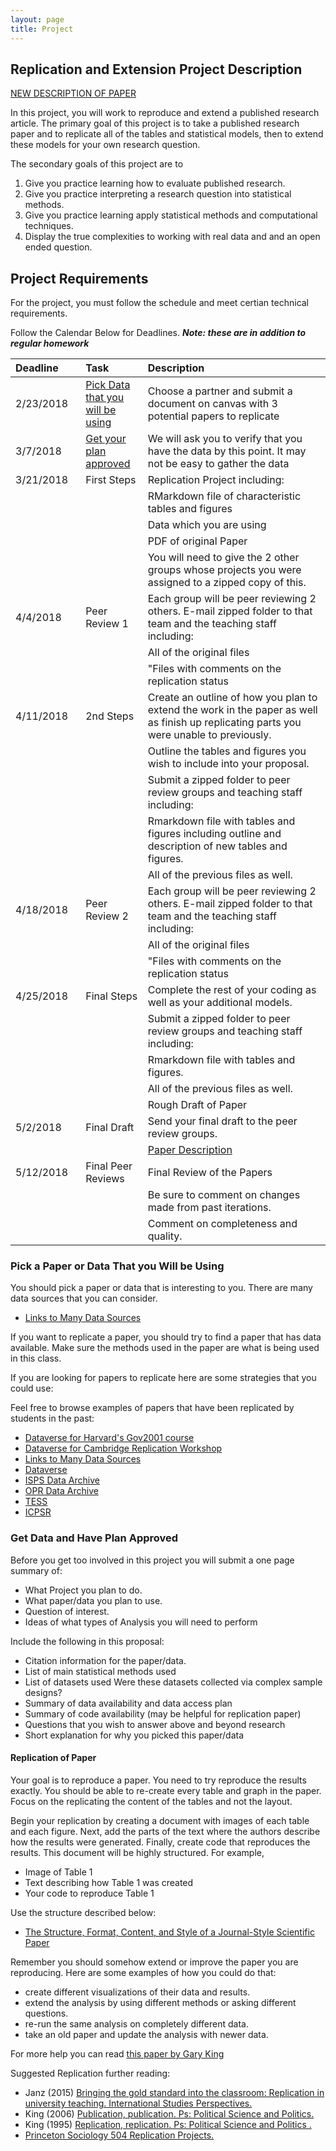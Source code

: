 ```yaml
---
layout: page
title: Project
---
```



## Replication and Extension Project Description

[NEW DESCRIPTION OF PAPER](../Project/paper_description.md)

In this project, you will work to reproduce and extend a published research article. The primary goal of this project is to take a published research paper and to replicate all of the tables and statistical models, then to extend these models for your own research question. 


The secondary goals of this project are to 

1. Give you practice learning how to evaluate published research. 
2. Give you practice interpreting a research question into statistical methods.
3. Give you practice learning apply statistical methods and computational techniques.
4. Display the true complexities to working with real data and and an open ended question. 



## Project Requirements

For the project, you must follow the schedule and meet certian technical requirements.


Follow the Calendar Below for Deadlines. ***Note: these are in addition to regular homework***

    
<center>
        
        


<table>
        <colgroup>
    <col width="15%" />
    <col width="15%" />
    <col width="50%" />
    </colgroup>
<thead>
<tr class="header">
<th align="left">Deadline</th>
<th align="left">Task</th>
<th align="left">Description</th>
</tr>
</thead>
<tbody>
<tr class="odd">
<td align="left">2/23/2018</td>
<td align="left"><a href="#pick-a-paper-or-data-that-you-will-be-using">Pick Data that you will be using</a></td>
<td align="left">Choose a partner and submit a document on canvas with 3 potential papers to replicate</td>
</tr>
<tr class="even">
<td align="left">3/7/2018</td>
<td align="left"><a href="#get-data-and-have-plan-approved">Get your plan approved</a></td>
<td align="left">We will ask you to verify that you have the data by this point. It may not be easy to gather the data</td>
</tr>
<tr class="odd">
<td align="left">3/21/2018</td>
<td align="left">First Steps</td>
<td align="left">Replication Project including:</td>
</tr>
<tr class="even">
<td align="left"></td>
<td align="left"></td>
<td align="left">RMarkdown file of characteristic tables and figures</td>
</tr>
<tr class="odd">
<td align="left"></td>
<td align="left"></td>
<td align="left">Data which you are using</td>
</tr>
<tr class="even">
<td align="left"></td>
<td align="left"></td>
<td align="left">PDF of original Paper</td>
</tr>
<tr class="odd">
<td align="left"></td>
<td align="left"></td>
<td align="left">You will need to give the 2 other groups whose projects you were assigned to a zipped copy of this.</td>
</tr>
<tr class="even">
<td align="left">4/4/2018</td>
<td align="left">Peer Review 1</td>
<td align="left">Each group will be peer reviewing 2 others. E-mail zipped folder to that team and the teaching staff including:</td>
</tr>
<tr class="odd">
<td align="left"></td>
<td align="left"></td>
<td align="left">All of the original files</td>
</tr>
<tr class="even">
<td align="left"></td>
<td align="left"></td>
<td align="left">&quot;Files with comments on the replication status</td>
</tr>
<tr class="odd">
<td align="left">4/11/2018</td>
<td align="left">2nd Steps</td>
<td align="left">Create an outline of how you plan to extend the work in the paper as well as finish up replicating parts you were unable to previously.</td>
</tr>
<tr class="even">
<td align="left"></td>
<td align="left"></td>
<td align="left">Outline the tables and figures you wish to include into your proposal.</td>
</tr>
<tr class="odd">
<td align="left"></td>
<td align="left"></td>
<td align="left">Submit a zipped folder to peer review groups and teaching staff including:</td>
</tr>
<tr class="even">
<td align="left"></td>
<td align="left"></td>
<td align="left">Rmarkdown file with tables and figures including outline and description of new tables and figures.</td>
</tr>
<tr class="odd">
<td align="left"></td>
<td align="left"></td>
<td align="left">All of the previous files as well.</td>
</tr>
<tr class="even">
<td align="left">4/18/2018</td>
<td align="left">Peer Review 2</td>
<td align="left">Each group will be peer reviewing 2 others. E-mail zipped folder to that team and the teaching staff including:</td>
</tr>
<tr class="odd">
<td align="left"></td>
<td align="left"></td>
<td align="left">All of the original files</td>
</tr>
<tr class="even">
<td align="left"></td>
<td align="left"></td>
<td align="left">&quot;Files with comments on the replication status</td>
</tr>
<tr class="odd">
<td align="left">4/25/2018</td>
<td align="left">Final Steps</td>
<td align="left">Complete the rest of your coding as well as your additional models.</td>
</tr>
<tr class="even">
<td align="left"></td>
<td align="left"></td>
<td align="left">Submit a zipped folder to peer review groups and teaching staff including:</td>
</tr>
<tr class="odd">
<td align="left"></td>
<td align="left"></td>
<td align="left">Rmarkdown file with tables and figures.</td>
</tr>
<tr class="even">
<td align="left"></td>
<td align="left"></td>
<td align="left">All of the previous files as well.</td>
</tr>
<tr class="odd">
<td align="left"></td>
<td align="left"></td>
<td align="left">Rough Draft of Paper</td>
</tr>
<tr class="even">
<td align="left">5/2/2018</td>
<td align="left">Final Draft</td>
<td align="left">Send your final draft to the peer review groups.</td>
</tr>
<tr class="odd">
<td align="left"></td>
<td align="left"></td>
<td align="left"><a href="../Project/paper_description.md">Paper Description</a></td>
</tr>
<tr class="even">
<td align="left">5/12/2018</td>
<td align="left">Final Peer Reviews</td>
<td align="left">Final Review of the Papers</td>
</tr>
<tr class="odd">
<td align="left"></td>
<td align="left"></td>
<td align="left">Be sure to comment on changes made from past iterations.</td>
</tr>
<tr class="even">
<td align="left"></td>
<td align="left"></td>
<td align="left">Comment on completeness and quality.</td>
</tr>
</tbody>
</table>

</center>


### Pick a Paper or Data That you Will be Using

You should pick a paper or data that is interesting to you. There are many data sources that you can consider. 

- [Links to Many Data Sources](http://www.asdfree.com/)


If you want to replicate a paper, you should try to find a paper that has data available. Make sure the methods used in the paper are what is being used in this class. 

If you are looking for papers to replicate here are some strategies that you could use:

Feel free to browse examples of papers that have been replicated by students in the past: 


- [Dataverse for Harvard's Gov2001 course](http://projects.iq.harvard.edu/gov2001/data) 
- [Dataverse for Cambridge Replication Workshop](https://thedata.harvard.edu/dvn/dv/CambridgeReplication)
- [Links to Many Data Sources](http://www.asdfree.com/)
- [Dataverse](http://dataverse.org/)
- [ISPS Data Archive](http://isps.yale.edu/research/data)
- [OPR Data Archive](http://opr.princeton.edu/archive/)
- [TESS](http://www.tessexperiments.org/previousstudies.html)
- [ICPSR](http://www.icpsr.umich.edu/icpsrweb/ICPSR/)


### Get Data and Have Plan Approved


Before you get too involved in this project you will submit a one page summary of:

- What Project you plan to do. 
- What paper/data you plan to use.
- Question of interest.
- Ideas of what types of Analysis you will need to perform

Include the following in this proposal:



- Citation information for the paper/data.
- List of main statistical methods used
- List of datasets used Were these datasets collected via complex sample designs? 
- Summary of data availability and data access plan
- Summary of code availability (may be helpful for replication paper)
- Questions that you wish to answer above and beyond research
- Short explanation for why you picked this paper/data





#### Replication of Paper

Your goal is to reproduce a paper. You need to try reproduce the results exactly. 
You should be able to re-create every table and graph in the paper. Focus on the replicating the content of the tables and not the layout.  

Begin your replication by creating a document with images of each table and each figure. Next, add the parts of the text where the authors describe how the results were generated. Finally, create code that reproduces the results. This document will be highly structured. For example,

- Image of Table 1
- Text describing how Table 1 was created
- Your code to reproduce Table 1


Use the structure described below:

- [The Structure, Format, Content, and Style of a Journal-Style Scientific Paper](http://abacus.bates.edu/~ganderso/biology/resources/writing/HTW_Guide_Sections_3-7-2011.pdf)


Remember you should somehow extend or improve the paper you are reproducing. Here are some examples of how you could do that:

- create different visualizations of their data and results.
- extend the analysis by using different methods or asking different questions.
- re-run the same analysis on completely different data.
- take an old paper and update the analysis with newer data.


For more help you can read [this paper by Gary King](http://gking.harvard.edu/files/gking/files/paperspub.pdf)


Suggested Replication further reading:

- Janz (2015) [Bringing the gold standard into the classroom: Replication in university teaching. International Studies Perspectives.](http://dx.doi.org/10.1111/insp.12104)
- King (2006) [Publication, publication. Ps: Political Science and Politics.](http://gking.harvard.edu/files/gking/files/paperspub.pdf)
- King (1995) [Replication, replication. Ps: Political Science and Politics .](http://gking.harvard.edu/files/gking/files/replication.pdf)
- [Princeton Sociology 504 Replication Projects.](https://github.com/soc504-s2015-princeton/links_to_projects)